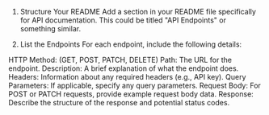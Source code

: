 1. Structure Your README
   Add a section in your README file specifically for API documentation. This could be titled "API Endpoints" or something similar.

2. List the Endpoints
   For each endpoint, include the following details:

HTTP Method: (GET, POST, PATCH, DELETE)
Path: The URL for the endpoint.
Description: A brief explanation of what the endpoint does.
Headers: Information about any required headers (e.g., API key).
Query Parameters: If applicable, specify any query parameters.
Request Body: For POST or PATCH requests, provide example request body data.
Response: Describe the structure of the response and potential status codes.
